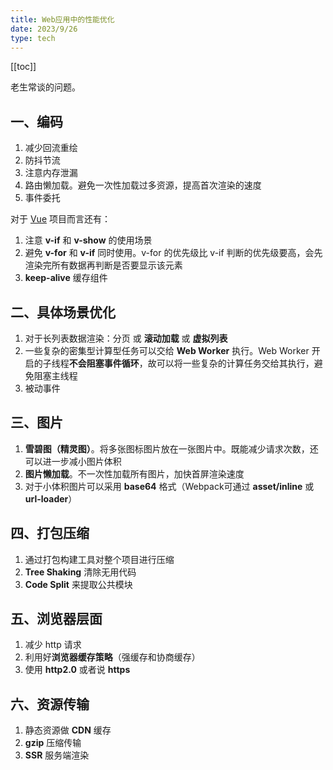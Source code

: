 ```yaml
---
title: Web应用中的性能优化
date: 2023/9/26
type: tech
---
```


[[toc]]

老生常谈的问题。

## 一、编码

1. 减少回流重绘
2. 防抖节流
3. 注意内存泄漏
4. 路由懒加载。避免一次性加载过多资源，提高首次渲染的速度
5. 事件委托

对于 <u>Vue</u> 项目而言还有：

1. 注意 **v-if** 和 **v-show** 的使用场景
2. 避免 **v-for** 和 **v-if** 同时使用。v-for 的优先级比 v-if 判断的优先级要高，会先渲染完所有数据再判断是否要显示该元素
3. **keep-alive** 缓存组件

## 二、具体场景优化

1. 对于长列表数据渲染：分页 或 **滚动加载** 或 **虚拟列表**
2. 一些复杂的密集型计算型任务可以交给 **Web Worker** 执行。Web Worker 开启的子线程**不会阻塞事件循环**，故可以将一些复杂的计算任务交给其执行，避免阻塞主线程
2. 被动事件

## 三、图片

1. **雪碧图（精灵图）**。将多张图标图片放在一张图片中。既能减少请求次数，还可以进一步减小图片体积
2. **图片懒加载**。不一次性加载所有图片，加快首屏渲染速度
3. 对于小体积图片可以采用 **base64** 格式（Webpack可通过 **asset/inline** 或 **url-loader**）

## 四、打包压缩

1. 通过打包构建工具对整个项目进行压缩
2. **Tree Shaking** 清除无用代码
3. **Code Split** 来提取公共模块

## 五、浏览器层面

1. 减少 http 请求
2. 利用好**浏览器缓存策略**（强缓存和协商缓存）
3. 使用 **http2.0** 或者说 **https**

## 六、资源传输

1. 静态资源做 **CDN** 缓存
2. **gzip** 压缩传输
3. **SSR** 服务端渲染



